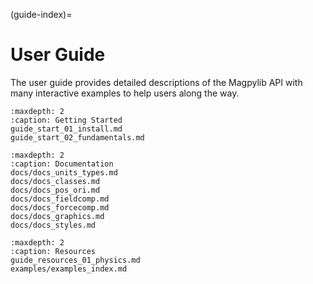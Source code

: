 (guide-index)=
# User Guide

The user guide provides detailed descriptions of the Magpylib API with many interactive examples to help users along the way.

```{toctree}
:maxdepth: 2
:caption: Getting Started
guide_start_01_install.md
guide_start_02_fundamentals.md
```

```{toctree}
:maxdepth: 2
:caption: Documentation
docs/docs_units_types.md
docs/docs_classes.md
docs/docs_pos_ori.md
docs/docs_fieldcomp.md
docs/docs_forcecomp.md
docs/docs_graphics.md
docs/docs_styles.md
```

```{toctree}
:maxdepth: 2
:caption: Resources
guide_resources_01_physics.md
examples/examples_index.md
```
